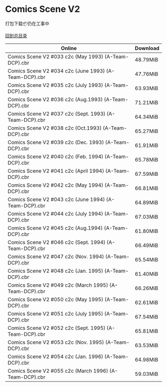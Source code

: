 # Comics Scene V2

打包下载📦仍在工事中

[回到总目录](/Catalogs.md)







Online | Download
--- | ---
Comics Scene V2 #033 c2c (May 1993) (A-Team-DCP).cbr | 48.79MiB
Comics Scene V2 #034 c2c (June 1993) (A-Team-DCP).cbr | 47.76MiB
Comics Scene V2 #035 c2c (July 1993) (A-Team-DCP).cbr | 63.93MiB
Comics Scene V2 #036 c2c (Aug.1993) (A-Team-DCP).cbr | 71.21MiB
Comics Scene V2 #037 c2c (Sept. 1993) (A-Team-DCP).cbr | 64.34MiB
Comics Scene V2 #038 c2c (Oct.1993) (A-Team-DCP).cbr | 65.27MiB
Comics Scene V2 #039 c2c (Dec. 1993) (A-Team-DCP).cbr | 61.91MiB
Comics Scene V2 #040 c2c (Feb. 1994) (A-Team-DCP).cbr | 65.78MiB
Comics Scene V2 #041 c2c (April 1994) (A-Team-DCP).cbr | 67.59MiB
Comics Scene V2 #042 c2c (May 1994) (A-Team-DCP).cbr | 66.81MiB
Comics Scene V2 #043 c2c (June 1994) (A-Team-DCP).cbr | 64.89MiB
Comics Scene V2 #044 c2c (July 1994) (A-Team-DCP).cbr | 67.03MiB
Comics Scene V2 #045 c2c (Aug.1994) (A-Team-DCP).cbr | 61.80MiB
Comics Scene V2 #046 c2c (Sept. 1994) (A-Team-DCP).cbr | 66.49MiB
Comics Scene V2 #047 c2c (Nov. 1994) (A-Team-DCP).cbr | 65.54MiB
Comics Scene V2 #048 c2c (Jan. 1995) (A-Team-DCP).cbr | 61.40MiB
Comics Scene V2 #049 c2c (March 1995) (A-Team-DCP).cbr | 66.26MiB
Comics Scene V2 #050 c2c (May 1995) (A-Team-DCP).cbr | 62.61MiB
Comics Scene V2 #051 c2c (July 1995) (A-Team-DCP).cbr | 67.54MiB
Comics Scene V2 #052 c2c (Sept. 1995) (A-Team-DCP).cbr | 65.81MiB
Comics Scene V2 #053 c2c (Nov. 1995) (A-Team-DCP).cbr | 63.53MiB
Comics Scene V2 #054 c2c (Jan. 1996) (A-Team-DCP).cbr | 64.98MiB
Comics Scene V2 #055 c2c (March 1996) (A-Team-DCP).cbr | 59.03MiB